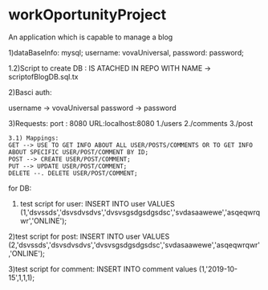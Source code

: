 # workOportunityProject
An application which is capable to manage a blog 


1)dataBaseInfo: mysql; username: vovaUniversal, password: password;
  
  1.2)Script to create DB : IS ATACHED IN REPO WITH NAME -> scriptofBlogDB.sql.tx
  
 
  

2)Basci auth:

username -> vovaUniversal
password -> password

3)Requests:
port : 8080
URL:localhost:8080
    1./users
    2./comments
    3./post
    
    3.1) Mappings: 
    GET --> USE TO GET INFO ABOUT ALL USER/POSTS/COMMENTS OR TO GET INFO ABOUT SPECIFIC USER/POST/COMMENT BY ID;
    POST --> CREATE USER/POST/COMMENT;
    PUT --> UPDATE USER/POST/COMMENT;
    DELETE --. DELETE USER/POST/COMMENT;




for DB:

1) test script for user:
INSERT INTO user
VALUES (1,'dsvssds','dsvsdvsdvs','dvsvsgsdgsdgsdsc','svdasaawewe','asqeqwrqwr','ONLINE');


2)test script for post:
INSERT INTO user
VALUES (2,'dsvssds','dsvsdvsdvs','dvsvsgsdgsdgsdsc','svdasaawewe','asqeqwrqwr','ONLINE');

3)test script for comment:
INSERT INTO comment
values (1,'2019-10-15',1,1,1);
